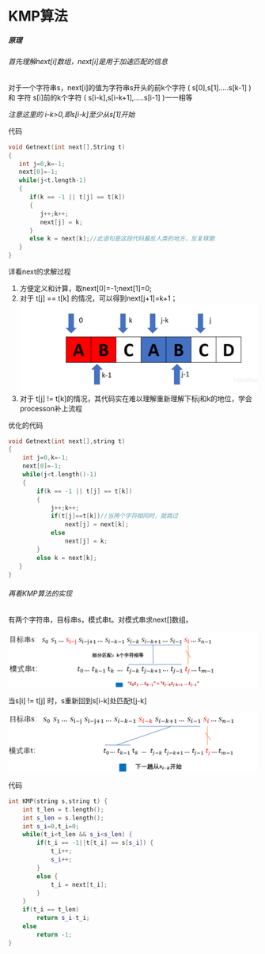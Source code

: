 # KMP算法

##### 原理

###### 首先理解next[i]数组，next[i]是用于加速匹配的信息

对于一个字符串s，next[i]的值为字符串s开头的前k个字符 ( s[0],s[1].....s[k-1] ) 和 字符 s[i]前的k个字符 ( s[i-k],s[i-k+1],.....s[i-1] )一一相等

*注意这里的 i-k>0,即s[i-k]至少从s[1]开始*

代码

```c++
void Getnext(int next[],String t)
{
   int j=0,k=-1;
   next[0]=-1;
   while(j<t.length-1)
   {
      if(k == -1 || t[j] == t[k])
      {
         j++;k++;
         next[j] = k;
      }
      else k = next[k];//此语句是这段代码最反人类的地方，反复琢磨
   }
}
```

详看next的求解过程

1. 方便定义和计算，取next[0]=-1;next[1]=0;
2. 对于 t[j] == t[k] 的情况，可以得到next[j+1]=k+1；<img src="KMP.assets/image-20201006163316654.png" alt="image-20201006163316654" style="zoom:60%;" />
3. 对于 t[j] != t[k]的情况，其代码实在难以理解重新理解下标j和k的地位，学会processon补上流程

优化的代码

```c++
void Getnext(int next[],string t)
{
    int j=0,k=-1;
    next[0]=-1;
    while(j<t.length()-1)
    {
        if(k == -1 || t[j] == t[k])
        {
            j++;k++;
            if(t[j]==t[k])//当两个字符相同时，就跳过
                next[j] = next[k];
            else
                next[j] = k;
        }
        else k = next[k];
   }
}
```

###### 再看KMP算法的实现

有两个字符串，目标串s，模式串t。对模式串求next[]数组。

<img src="KMP.assets/image-20201006165743823.png" alt="image-20201006165743823" style="zoom:67%;" />

当s[i] != t[j] 时，s重新回到s[i-k]处匹配t[j-k] 

<img src="KMP.assets/image-20201006165803259.png" alt="image-20201006165803259" style="zoom:67%;" />

代码

```c++
int KMP(string s,string t) {
    int t_len = t.length();
    int s_len = s.length();
    int s_i=0,t_i=0;
    while(t_i<t_len && s_i<s_len) {
        if(t_i == -1||t[t_i] == s[s_i]) {
            t_i++;
            s_i++;
        }
        else {
            t_i = next[t_i];
        }
    }
    if(t_i == t_len)
        return s_i-t_i;
    else
        return -1;
}
```





